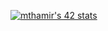 

[![mthamir's 42 stats](https://badge.mediaplus.ma/binary/mthamir)](https://github.com/oakoudad/badge42)
